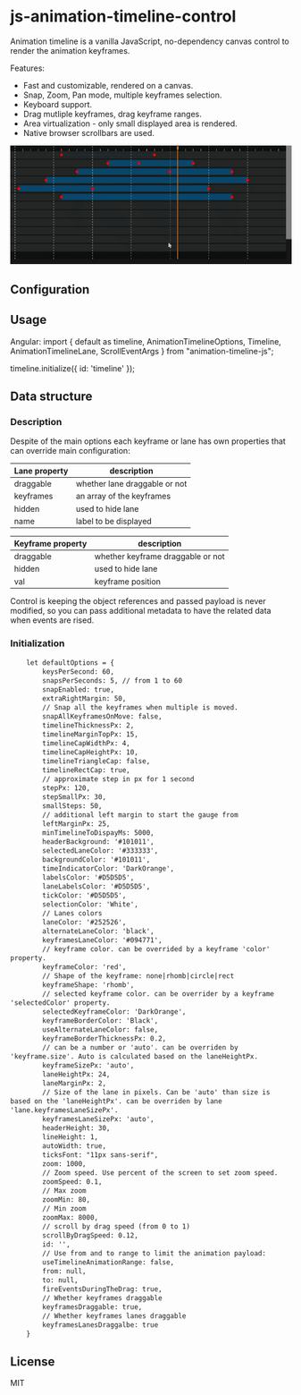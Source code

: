 # js-animation-timeline-control

Animation timeline is a vanilla JavaScript, no-dependency canvas control to render the animation keyframes.

Features:

- Fast and customizable, rendered on a canvas.
- Snap, Zoom, Pan mode, multiple keyframes selection.
- Keyboard support.
- Drag mutliple keyframes, drag keyframe ranges.
- Area virtualization - only small displayed area is rendered.
- Native browser scrollbars are used.

![gif preview](demo/timeline-demo.gif)

## Configuration
## Usage

Angular:
import {
  default as timeline,
  AnimationTimelineOptions,
  Timeline,
  AnimationTimelineLane,
  ScrollEventArgs
} from "animation-timeline-js";

timeline.initialize({ id: 'timeline' });

## Data structure

### Description

Despite of the main options each keyframe or lane has own properties that can override main configuration:

| Lane property | description                   |
| ------------- | ----------------------------- |
| draggable     | whether lane draggable or not |
| keyframes     | an array of the keyframes     |
| hidden        | used to hide lane             |
| name          | label to be displayed         |

| Keyframe property | description                       |
| ----------------- | --------------------------------- |
| draggable         | whether keyframe draggable or not |
| hidden            | used to hide lane                 |
| val                | keyframe position                 |

Control is keeping the object references and passed payload is never modified, so you can pass additional metadata to have the related data when events are rised.

### Initialization
```
	let defaultOptions = {
		keysPerSecond: 60,
		snapsPerSeconds: 5, // from 1 to 60
		snapEnabled: true,
		extraRightMargin: 50,
		// Snap all the keyframes when multiple is moved.
		snapAllKeyframesOnMove: false,
		timelineThicknessPx: 2,
		timelineMarginTopPx: 15,
		timelineCapWidthPx: 4,
		timelineCapHeightPx: 10,
		timelineTriangleCap: false,
		timelineRectCap: true,
		// approximate step in px for 1 second 
		stepPx: 120,
		stepSmallPx: 30,
		smallSteps: 50,
		// additional left margin to start the gauge from
		leftMarginPx: 25,
		minTimelineToDispayMs: 5000,
		headerBackground: '#101011',
		selectedLaneColor: '#333333',
		backgroundColor: '#101011',
		timeIndicatorColor: 'DarkOrange',
		labelsColor: '#D5D5D5',
		laneLabelsColor: '#D5D5D5',
		tickColor: '#D5D5D5',
		selectionColor: 'White',
		// Lanes colors
		laneColor: '#252526', 
		alternateLaneColor: 'black',
		keyframesLaneColor: '#094771',
		// keyframe color. can be overrided by a keyframe 'color' property.
		keyframeColor: 'red',
		// Shape of the keyframe: none|rhomb|circle|rect
		keyframeShape: 'rhomb',
		// selected keyframe color. can be overrider by a keyframe 'selectedColor' property.
		selectedKeyframeColor: 'DarkOrange',
		keyframeBorderColor: 'Black',
		useAlternateLaneColor: false,
		keyframeBorderThicknessPx: 0.2,
		// can be a number or 'auto'. can be overriden by 'keyframe.size'. Auto is calculated based on the laneHeightPx.
		keyframeSizePx: 'auto',
		laneHeightPx: 24,
		laneMarginPx: 2,
		// Size of the lane in pixels. Can be 'auto' than size is based on the 'laneHeightPx'. can be overriden by lane 'lane.keyframesLaneSizePx'. 
		keyframesLaneSizePx: 'auto',
		headerHeight: 30,
		lineHeight: 1,
		autoWidth: true,
		ticksFont: "11px sans-serif",
		zoom: 1000,
		// Zoom speed. Use percent of the screen to set zoom speed. 
		zoomSpeed: 0.1,
		// Max zoom
		zoomMin: 80,
		// Min zoom
		zoomMax: 8000,
		// scroll by drag speed (from 0 to 1)
		scrollByDragSpeed: 0.12,
		id: '',
		// Use from and to range to limit the animation payload: 
		useTimelineAnimationRange: false,
		from: null,
		to: null,
		fireEventsDuringTheDrag: true,
		// Whether keyframes draggable
		keyframesDraggable: true,
		// Whether keyframes lanes draggable
		keyframesLanesDraggalbe: true
	}
```

## License

MIT
